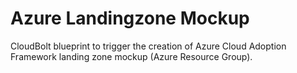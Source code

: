 # Azure Landingzone Mockup

CloudBolt blueprint to trigger the creation of Azure Cloud Adoption Framework landing zone mockup (Azure Resource Group).
